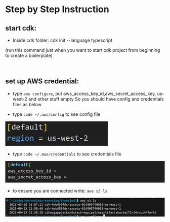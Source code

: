 # Step by Step Instruction

## start cdk:

- Inside cdk folder: cdk init --language typescript

(run this command just when you want to start cdk project from beginning to create a boilerplate)

<br />

## set up AWS credential:

- type `aws configure`, put aws_access_key_id,aws_secret_access_key, us-west-2 and other stuff empty
  So you should have config and credentials files as below

- type `code ~/.aws/config` to see config file

![Alt text](image-3.png)

- type `code ~/.aws/credentials` to see credentials file

![Alt text](image-5.png)

- to ensure you are connected write: `aws s3 ls`

![Alt text](image-4.png)

<br />
